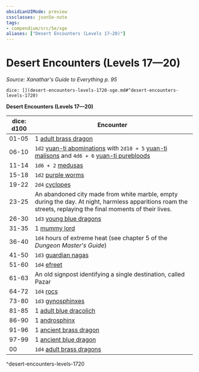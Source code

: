 ```yaml
---
obsidianUIMode: preview
cssclasses: json5e-note
tags:
- compendium/src/5e/xge
aliases: ["Desert Encounters (Levels 17—20)"]
---
```

# Desert Encounters (Levels 17—20)
*Source: Xanathar's Guide to Everything p. 95* 

`dice: [](desert-encounters-levels-1720-xge.md#^desert-encounters-levels-1720)`

**Desert Encounters (Levels 17—20)**

| dice: d100 | Encounter |
|------------|-----------|
| 01-05 | 1 [adult brass dragon](/compendium/bestiary/dragon/adult-brass-dragon.md) |
| 06-10 | `1d2` [yuan-ti abominations](/compendium/bestiary/monstrosity/yuan-ti-abomination.md) with `2d10 + 5` [yuan-ti malisons](/compendium/bestiary/monstrosity/yuan-ti-malison-type-1.md) and `4d6 + 6` [yuan-ti purebloods](/compendium/bestiary/humanoid/yuan-ti-pureblood.md) |
| 11-14 | `1d6 + 2` [medusas](/compendium/bestiary/monstrosity/medusa.md) |
| 15-18 | `1d2` [purple worms](/compendium/bestiary/monstrosity/purple-worm.md) |
| 19-22 | `2d4` [cyclopes](/compendium/bestiary/giant/cyclops.md) |
| 23-25 | An abandoned city made from white marble, empty during the day. At night, harmless apparitions roam the streets, replaying the final moments of their lives. |
| 26-30 | `1d3` [young blue dragons](/compendium/bestiary/dragon/young-blue-dragon.md) |
| 31-35 | 1 [mummy lord](/compendium/bestiary/undead/mummy-lord.md) |
| 36-40 | `1d4` hours of extreme heat (see chapter 5 of the *Dungeon Master's Guide*) |
| 41-50 | `1d3` [guardian nagas](/compendium/bestiary/monstrosity/guardian-naga.md) |
| 51-60 | `1d4` [efreet](/compendium/bestiary/elemental/efreeti.md) |
| 61-63 | An old signpost identifying a single destination, called Pazar |
| 64-72 | `1d4` [rocs](/compendium/bestiary/monstrosity/roc.md) |
| 73-80 | `1d3` [gynosphinxes](/compendium/bestiary/monstrosity/gynosphinx.md) |
| 81-85 | 1 [adult blue dracolich](/compendium/bestiary/undead/adult-blue-dracolich.md) |
| 86-90 | 1 [androsphinx](/compendium/bestiary/monstrosity/androsphinx.md) |
| 91-96 | 1 [ancient brass dragon](/compendium/bestiary/dragon/ancient-brass-dragon.md) |
| 97-99 | 1 [ancient blue dragon](/compendium/bestiary/dragon/ancient-blue-dragon.md) |
| 00 | `1d4` [adult brass dragons](/compendium/bestiary/dragon/adult-brass-dragon.md) |
^desert-encounters-levels-1720